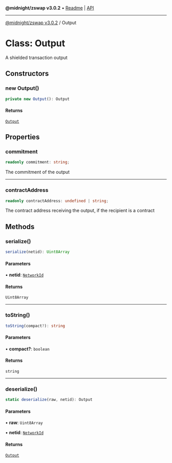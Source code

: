 **@midnight/zswap v3.0.2** • [Readme](../README.md) \| [API](../globals.md)

***

[@midnight/zswap v3.0.2](../README.md) / Output

# Class: Output

A shielded transaction output

## Constructors

### new Output()

```ts
private new Output(): Output
```

#### Returns

[`Output`](Output.md)

## Properties

### commitment

```ts
readonly commitment: string;
```

The commitment of the output

***

### contractAddress

```ts
readonly contractAddress: undefined | string;
```

The contract address receiving the output, if the recipient is a contract

## Methods

### serialize()

```ts
serialize(netid): Uint8Array
```

#### Parameters

• **netid**: [`NetworkId`](../enumerations/NetworkId.md)

#### Returns

`Uint8Array`

***

### toString()

```ts
toString(compact?): string
```

#### Parameters

• **compact?**: `boolean`

#### Returns

`string`

***

### deserialize()

```ts
static deserialize(raw, netid): Output
```

#### Parameters

• **raw**: `Uint8Array`

• **netid**: [`NetworkId`](../enumerations/NetworkId.md)

#### Returns

[`Output`](Output.md)
